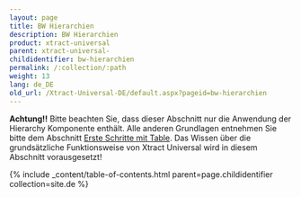 ```yaml
---
layout: page
title: BW Hierarchien
description: BW Hierarchien
product: xtract-universal
parent: xtract-universal-
childidentifier: bw-hierarchien
permalink: /:collection/:path
weight: 13
lang: de_DE
old_url: /Xtract-Universal-DE/default.aspx?pageid=bw-hierarchien
---
```


**Achtung!!** Bitte beachten Sie, dass dieser Abschnitt nur die Anwendung der Hierarchy Komponente enthält. Alle anderen Grundlagen entnehmen Sie bitte dem Abschnitt [Erste Schritte mit Table](). Das Wissen über die grundsätzliche Funktionsweise von Xtract Universal wird in diesem Abschnitt vorausgesetzt!

{% include _content/table-of-contents.html parent=page.childidentifier collection=site.de %}